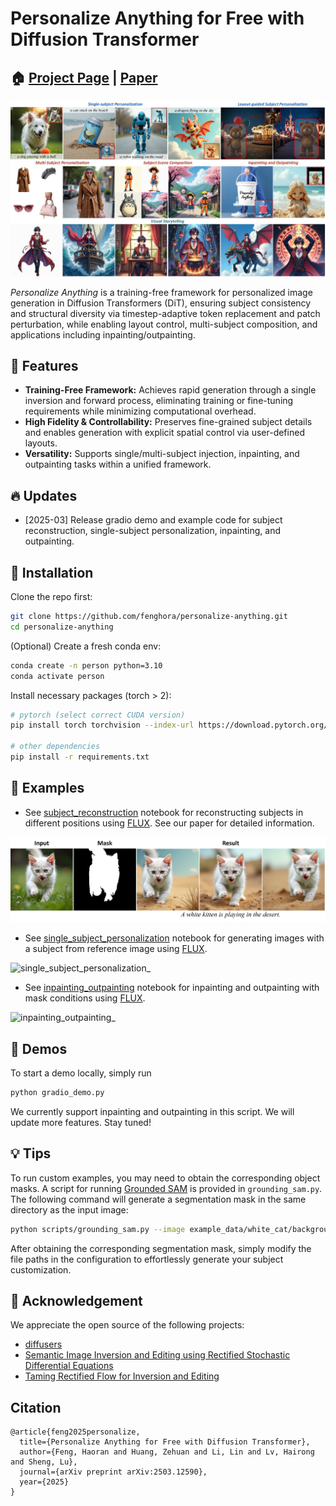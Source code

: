 # Personalize Anything for Free with Diffusion Transformer

## 🏠 [Project Page](https://fenghora.github.io/Personalize-Anything-Page/) | [Paper](https://arxiv.org/abs/2503.12590)

![teaser](assets/teaser.png)

*Personalize Anything* is a training-free framework for personalized image generation in Diffusion Transformers (DiT), ensuring subject consistency and structural diversity via timestep-adaptive token replacement and patch perturbation, while enabling layout control, multi-subject composition, and applications including inpainting/outpainting.

## 🌟 Features

* **Training-Free Framework:**  Achieves rapid generation through a single inversion and forward process, eliminating training or fine-tuning requirements while minimizing computational overhead.
* **High Fidelity & Controllability:** Preserves fine-grained subject details and enables generation with explicit spatial control via user-defined layouts.
* **Versatility:** Supports single/multi-subject injection, inpainting, and outpainting tasks within a unified framework.

## 🔥 Updates

* [2025-03] Release gradio demo and example code for subject reconstruction, single-subject personalization, inpainting, and outpainting.

## 🔨 Installation

Clone the repo first:

```Bash
git clone https://github.com/fenghora/personalize-anything.git
cd personalize-anything
```

(Optional) Create a fresh conda env:

```Bash
conda create -n person python=3.10
conda activate person
```

Install necessary packages (torch > 2):

```Bash
# pytorch (select correct CUDA version)
pip install torch torchvision --index-url https://download.pytorch.org/whl/cu118

# other dependencies
pip install -r requirements.txt
```

## 📒 Examples

* See [subject_reconstruction](./subject_reconstruction.ipynb) notebook for reconstructing subjects in different positions using [FLUX](https://huggingface.co/black-forest-labs/FLUX.1-dev). See our paper for detailed information.

![subject_reconstruction_](assets/reconstruct.png)

* See [single_subject_personalization](./single_subject_personalization.ipynb) notebook for generating images with a subject from reference image using [FLUX](https://huggingface.co/black-forest-labs/FLUX.1-dev).

![single_subject_personalization_](assets/personalize.png)

* See [inpainting_outpainting](./inpainting_outpainting.ipynb) notebook for inpainting and outpainting with mask conditions using [FLUX](https://huggingface.co/black-forest-labs/FLUX.1-dev).

![inpainting_outpainting_](assets/inpainting_outpainting.png)

## 🤗 Demos

To start a demo locally, simply run

```Bash
python gradio_demo.py
```

We currently support inpainting and outpainting in this script. We will update more features. Stay tuned!

## 💡 Tips

To run custom examples, you may need to obtain the corresponding object masks. A script for running [Grounded SAM](https://github.com/IDEA-Research/Grounded-Segment-Anything) is provided in `grounding_sam.py`. The following command will generate a segmentation mask in the same directory as the input image:

```Bash
python scripts/grounding_sam.py --image example_data/white_cat/background.png --labels cat
```

After obtaining the corresponding segmentation mask, simply modify the file paths in the configuration to effortlessly generate your subject customization.

## 🤝 Acknowledgement

We appreciate the open source of the following projects:

* [diffusers](https://github.com/huggingface/diffusers)
* [Semantic Image Inversion and Editing using Rectified Stochastic Differential Equations](https://github.com/LituRout/RF-Inversion)
* [Taming Rectified Flow for Inversion and Editing](https://github.com/wangjiangshan0725/RF-Solver-Edit)

## Citation
```
@article{feng2025personalize,
  title={Personalize Anything for Free with Diffusion Transformer},
  author={Feng, Haoran and Huang, Zehuan and Li, Lin and Lv, Hairong and Sheng, Lu},
  journal={arXiv preprint arXiv:2503.12590},
  year={2025}
}
```

